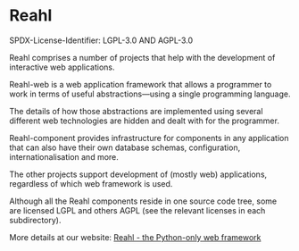 Reahl
=====

SPDX-License-Identifier: LGPL-3.0 AND AGPL-3.0

Reahl comprises a number of projects that help with the development 
of interactive web applications. 

Reahl-web is a web application framework that allows a programmer to work
in terms of useful abstractions—using a single programming language.

The details of how those abstractions are implemented using several
different web technologies are hidden and dealt with for the
programmer.

Reahl-component provides infrastructure for components in any 
application that can also have their own database schemas, configuration, 
internationalisation and more.

The other projects support development of (mostly web) applications, 
regardless of which web framework is used.

Although all the Reahl components reside in one source code tree, some are 
licensed LGPL and others AGPL (see the relevant licenses in each subdirectory).

More details at our website: [Reahl - the Python-only web framework](http://www.reahl.org)

